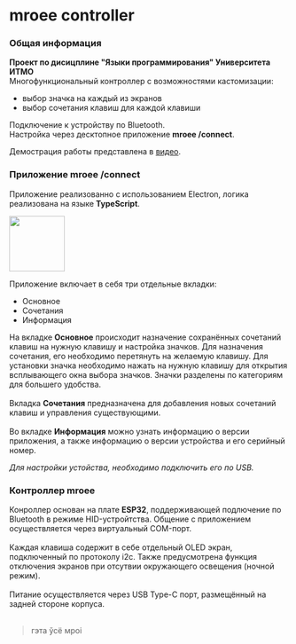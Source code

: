 # mroee controller
### Общая информация
**Проект по дисицплине "Языки программирования" Университета ИТМО**<br>
Многофункциональный контроллер с возможностями кастомизации:
- выбор значка на каждый из экранов
- выбор сочетания клавиш для каждой клавиши

Подключение к устройству по Bluetooth.<br>
Настройка через десктопное приложение **mroee /connect**.

Демострация работы представлена в [видео](https://youtu.be/WRYgjAsLino).

### Приложение mroee /connect
Приложение реализованно с использованием Electron, логика реализована на языке **TypeScript**.<br>

<p align="left">
  <img src="https://github.com/vedzevgn/mroee/assets/115372801/f2194b02-4712-43af-b34b-73a87ec97f7f" width="100" />
</p>

Приложение включает в себя три отдельные вкладки:
- Основное
- Сочетания
- Информация

На вкладке **Основное** происходит назначение сохранённых сочетаний клавиш на нужную клавишу и настройка значков. Для назначения сочетания, его необходимо перетянуть на желаемую клавишу. Для установки значка необходимо нажать на нужную клавишу для открытия всплывающего окна выбора значков. Значки разделены по категориям для большего удобства.<br><br>
Вкладка **Сочетания** предназначена для добавления новых сочетаний клавиш и управления существующими.<br><br>
Во вкладке **Информация** можно узнать информацию о версии приложения, а также информацию о версии устройства и его серийный номер.

_Для настройки устойства, необходимо подключить его по USB._

### Контроллер mroee
Конроллер основан на плате **ESP32**, поддерживающей подлючение по Bluetooth в режиме HID-устройтства. Общение с приложением осуществляется через виртуальный COM-порт.<br><br>
Каждая клавиша содержит в себе отдельный OLED экран, подключенный по протоколу i2c. Также предусмотрена функция отключения экранов при отсутвии окружающего освещения (ночной режим).<br><br>
Питание осуществляется через USB Type-C порт, размещённый на задней стороне корпуса.<br><br>

> гэта ўсё мроі
